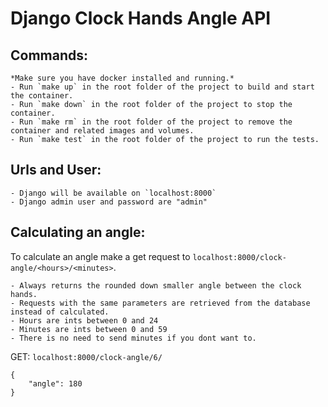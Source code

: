 # Django Clock Hands Angle API

## Commands:
    *Make sure you have docker installed and running.*
    - Run `make up` in the root folder of the project to build and start the container.
    - Run `make down` in the root folder of the project to stop the container.
    - Run `make rm` in the root folder of the project to remove the container and related images and volumes.
    - Run `make test` in the root folder of the project to run the tests.

## Urls and User:
    - Django will be available on `localhost:8000`
    - Django admin user and password are "admin"

## Calculating an angle:
To calculate an angle make a get request to `localhost:8000/clock-angle/<hours>/<minutes>`.

    - Always returns the rounded down smaller angle between the clock hands.
    - Requests with the same parameters are retrieved from the database instead of calculated.
    - Hours are ints between 0 and 24
    - Minutes are ints between 0 and 59
    - There is no need to send minutes if you dont want to.


GET: `localhost:8000/clock-angle/6/`
```
{
    "angle": 180
}
```
